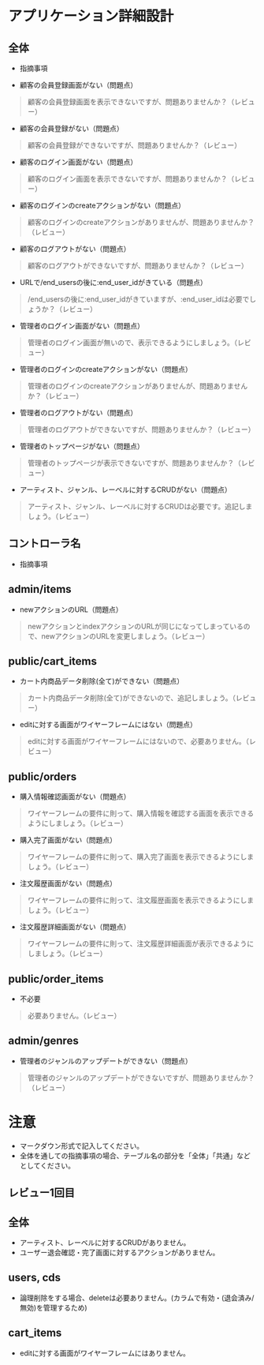 # アプリケーション詳細設計
## 全体
- 指摘事項

- 顧客の会員登録画面がない（問題点）
 > 顧客の会員登録画面を表示できないですが、問題ありませんか？（レビュー）
- 顧客の会員登録がない（問題点）
 > 顧客の会員登録ができないですが、問題ありませんか？（レビュー）
- 顧客のログイン画面がない（問題点）
 > 顧客のログイン画面を表示できないですが、問題ありませんか？（レビュー）
- 顧客のログインのcreateアクションがない（問題点）
 > 顧客のログインのcreateアクションがありませんが、問題ありませんか？（レビュー）
- 顧客のログアウトがない（問題点）
 > 顧客のログアウトができないですが、問題ありませんか？（レビュー）
- URLで/end_usersの後に:end_user_idがきている（問題点）
 > /end_usersの後に:end_user_idがきていますが、:end_user_idは必要でしょうか？（レビュー）
- 管理者のログイン画面がない（問題点）
 > 管理者のログイン画面が無いので、表示できるようにしましょう。（レビュー）
- 管理者のログインのcreateアクションがない（問題点）
 > 管理者のログインのcreateアクションがありませんが、問題ありませんか？（レビュー）
- 管理者のログアウトがない（問題点）
 > 管理者のログアウトができないですが、問題ありませんか？（レビュー）
- 管理者のトップページがない（問題点）
 > 管理者のトップページが表示できないですが、問題ありませんか？（レビュー）
- アーティスト、ジャンル、レーベルに対するCRUDがない（問題点）
 > アーティスト、ジャンル、レーベルに対するCRUDは必要です。追記しましょう。（レビュー）
 
## コントローラ名
- 指摘事項

## admin/items
- newアクションのURL（問題点）
 > newアクションとindexアクションのURLが同じになってしまっているので、newアクションのURLを変更しましょう。（レビュー）

## public/cart_items
- カート内商品データ削除(全て)ができない（問題点）
 > カート内商品データ削除(全て)ができないので、追記しましょう。（レビュー）
- editに対する画面がワイヤーフレームにはない（問題点）
 > editに対する画面がワイヤーフレームにはないので、必要ありません。（レビュー）

## public/orders
- 購入情報確認画面がない（問題点）
 > ワイヤーフレームの要件に則って、購入情報を確認する画面を表示できるようにしましょう。（レビュー）
- 購入完了画面がない（問題点）
 > ワイヤーフレームの要件に則って、購入完了画面を表示できるようにしましょう。（レビュー）
- 注文履歴画面がない（問題点）
 > ワイヤーフレームの要件に則って、注文履歴画面を表示できるようにしましょう。（レビュー）
- 注文履歴詳細画面がない（問題点）
 > ワイヤーフレームの要件に則って、注文履歴詳細画面が表示できるようにしましょう。（レビュー）

## public/order_items
- 不必要
 > 必要ありません。（レビュー）

## admin/genres
- 管理者のジャンルのアップデートができない（問題点）
 > 管理者のジャンルのアップデートができないですが、問題ありませんか？（レビュー）

# 注意
* マークダウン形式で記入してください。
* 全体を通しての指摘事項の場合、テーブル名の部分を「全体」「共通」などとしてください。

## レビュー1回目
## 全体
- アーティスト、レーベルに対するCRUDがありません。
- ユーザー退会確認・完了画面に対するアクションがありません。

## users, cds
- 論理削除をする場合、deleteは必要ありません。(カラムで有効・(退会済み/無効)を管理するため)

## cart_items
- editに対する画面がワイヤーフレームにはありません。
